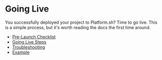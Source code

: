 # Going Live

You successfully deployed your project to Platform.sh? Time to go live. This is a simple process, but it's worth reading the docs the first time around.

* [Pre-Launch Checklist](/golive/checklist.md) 
* [Going Live Steps](/golive/steps.md) 
* [Troubleshooting](/golive/troubleshoot.md) 
* [Example](/golive/example.md)   